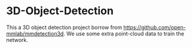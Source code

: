 # 3D-Object-Detection

This a 3D object detection project borrow from https://github.com/open-mmlab/mmdetection3d. We use some extra point-cloud data to train the network.
